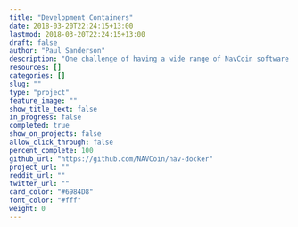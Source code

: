 ```yaml
---
title: "Development Containers"
date: 2018-03-20T22:24:15+13:00
lastmod: 2018-03-20T22:24:15+13:00
draft: false
author: "Paul Sanderson"
description: "One challenge of having a wide range of NavCoin software is maintaining the development environments. Having easily deployable development environments for each NavCoin project is necessary for productivity within the NavCoin development community."
resources: []
categories: []
slug: ""
type: "project"
feature_image: ""
show_title_text: false
in_progress: false
completed: true
show_on_projects: false
allow_click_through: false
percent_complete: 100
github_url: "https://github.com/NAVCoin/nav-docker"
project_url: ""
reddit_url: ""
twitter_url: ""
card_color: "#6984D8"
font_color: "#fff"
weight: 0
---
```


